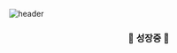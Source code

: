 


![header](https://capsule-render.vercel.app/aptype=wave&color=gradient&height=300&section=footer&text=capsule%20render&fontSize=90)

<dive align=center>

###                                                  🌱 **성장중** 🌱

</div>
<!--


Here are some ideas to get you started:

- 🔭 I’m currently working on ...
- 🌱 I’m currently learning ...
- 👯 I’m looking to collaborate on ...
- 🤔 I’m looking for help with ...
- 💬 Ask me about ...
- 📫 How to reach me: ...
- 😄 Pronouns: ...
- ⚡ Fun fact: ...
-->
